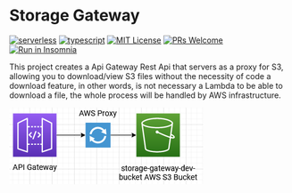 # Storage Gateway
[![serverless](https://img.shields.io/badge/serverless-3.19.0-FD5750?style=flat-square&logo=serverless)](https://www.serverless.com/)
[![typescript](https://img.shields.io/badge/typescript-4.7.4-3178c6?style=flat-square&logo=typescript)](https://www.typescriptlang.org/)
[![MIT License](https://img.shields.io/badge/license-MIT-green?style=flat-square)](https://github.com/DiegoVictor/storage-gateway/blob/master/LICENSE)
[![PRs Welcome](https://img.shields.io/badge/PRs-welcome-brightgreen.svg?style=flat-square)](http://makeapullrequest.com)<br>
[![Run in Insomnia](https://insomnia.rest/images/run.svg)](https://insomnia.rest/run/?label=Storage%20Gateway&uri=https%3A%2F%2Fraw.githubusercontent.com%2FDiegoVictor%2Fstorage-gateway%2Fmain%2FInsomnia_2022-06-19.json)

This project creates a Api Gateway Rest Api that servers as a proxy for S3, allowing you to download/view S3 files without the necessity of code a download feature, in other words, is not necessary a Lambda to be able to download a file, the whole process will be handled by AWS infrastructure.

![Infrastructure Diagram](https://raw.githubusercontent.com/DiegoVictor/storage-gateway/main/Storage%20Gateway.png)
